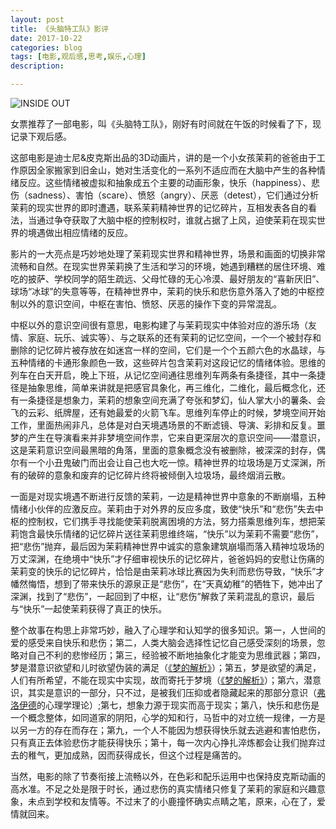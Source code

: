 ```yaml
---
layout: post
title: 《头脑特工队》影评
date: 2017-10-22
categories: blog
tags: [电影,观后感,思考,娱乐,心理]
description: 

---
```

![INSIDE OUT](http://upload-images.jianshu.io/upload_images/726103-78ce4d58f4399b01.jpg?imageMogr2/auto-orient/strip%7CimageView2/2/w/1240)


女票推荐了一部电影，叫《头脑特工队》，刚好有时间就在午饭的时候看了下，现记录下观后感。

这部电影是迪士尼&皮克斯出品的3D动画片，讲的是一个小女孩茉莉的爸爸由于工作原因全家搬家到旧金山，她对生活变化的一系列不适应而在大脑中产生的各种情绪反应。这些情绪被虚拟和抽象成五个主要的动画形象，快乐（happiness）、悲伤（sadness）、害怕（scare）、愤怒（angry）、厌恶（detest），它们通过分析茉莉的现实世界的即时遭遇，联系茉莉精神世界的记忆碎片，互相发表各自的看法，当通过争夺获取了大脑中枢的控制权时，谁就占据了上风，迫使茉莉在现实世界的境遇做出相应情绪的反应。

影片的一大亮点是巧妙地处理了茉莉现实世界和精神世界，场景和画面的切换非常流畅和自然。在现实世界茉莉换了生活和学习的环境，她遇到糟糕的居住环境、难吃的披萨、学校同学的陌生疏远、父母忙碌的无心冷漠、最好朋友的“喜新厌旧”、球场“冰球”的失意等等，在精神世界中，茉莉的快乐和悲伤意外落入了她的中枢控制以外的意识空间，中枢在害怕、愤怒、厌恶的操作下变的异常混乱。

中枢以外的意识空间很有意思，电影构建了与茉莉现实中体验对应的游乐场（友情、家庭、玩乐、诚实等）、与之联系的还有茉莉的记忆空间，一个一个被封存和删除的记忆碎片被存放在如迷宫一样的空间，它们是一个个五颜六色的水晶球，与五种情绪的卡通形象颜色一致，这些碎片包含茉莉对这段记忆的情绪体验。思维的列车在白天开启，晚上下班，从记忆空间通往思维列车两条有条捷径，其中一条捷径是抽象思维，简单来讲就是把感官具象化，再三维化，二维化，最后概念化，还有一条捷径是想象力，茉莉的想象空间充满了夸张和梦幻，仙人掌大小的薯条、会飞的云彩、纸牌屋，还有她最爱的火箭飞车。思维列车停止的时候，梦境空间开始工作，里面热闹非凡，总体是对白天境遇场景的不断滤镜、导演、彩排和反复。噩梦的产生在导演看来并非梦境空间作祟，它来自更深层次的意识空间——潜意识，这是茉莉意识空间最黑暗的角落，里面的意象概念没有被删除，被深深的封存，偶尔有一个小丑鬼破门而出会让自己也大吃一惊。精神世界的垃圾场是万丈深渊，所有的破碎的意象和废弃的记忆碎片终将被倾倒入垃圾场，最终烟消云散。

一面是对现实境遇不断进行反馈的茉莉，一边是精神世界中意象的不断崩塌，五种情绪小伙伴的应激反应。茉莉由于对外界的反应多度，致使“快乐”和“悲伤”失去中枢的控制权，它们携手寻找能使茉莉脱离困境的方法，努力搭乘思维列车，想把茉莉饱含最快乐情绪的记忆碎片送往茉莉思维终端，“快乐”以为茉莉不需要“悲伤”，把“悲伤”抛弃，最后因为茉莉精神世界中诚实的意象建筑崩塌而落入精神垃圾场的万丈深渊，在绝境中“快乐”才仔细审视快乐的记忆碎片，爸爸妈妈的安慰让伤痛的茉莉变的快乐的记忆碎片，恰恰是由茉莉冰球比赛因为失利而悲伤导致，“快乐”才幡然悔悟，想到了带来快乐的源泉正是“悲伤”，在“天真幼稚”的牺牲下，她冲出了深渊，找到了“悲伤”，一起回到了中枢，让“悲伤”解救了茉莉混乱的意识，最后与“快乐”一起使茉莉获得了真正的快乐。

整个故事在构思上非常巧妙，融入了心理学和认知学的很多知识。第一，人世间的爱的感受来自快乐和悲伤；第二，人类大脑会选择性记忆自己感受深刻的场景，忽略对自己不利的悲惨经历；第三，经验被不断地抽象化才能变为思维武器；第四，梦是潜意识欲望和儿时欲望伪装的满足（[《梦的解析》](https://book.douban.com/subject/1201821/)）；第五，梦是欲望的满足，人们有所希望，不能在现实中实现，故而寄托于梦境（[《梦的解析》](https://book.douban.com/subject/1201821/)）；第六，潜意识，其实是意识的一部分，只不过，是被我们压抑或者隐藏起来的那部分意识（[弗洛伊德](https://baike.baidu.com/item/西格蒙德·弗洛伊德/313363?fromtitle=弗洛伊德&fromid=122581)的心理学理论）;第七，想象力源于现实而高于现实；第八，快乐和悲伤是一个概念整体，如同道家的阴阳，心学的知和行，马哲中的对立统一规律，一方是以另一方的存在而存在；第九，一个人不能因为想获得快乐就去逃避和害怕悲伤，只有真正去体验悲伤才能获得快乐；第十，每一次内心挣扎淬炼都会让我们抛弃过去的稚气，更加成熟，因而获得成长，但这个过程是痛苦的。

当然，电影的除了节奏衔接上流畅以外，在色彩和配乐运用中也保持皮克斯动画的高水准。不足之处是限于时长，通过悲伤的真实情绪只修复了茉莉的家庭和兴趣意象，未点到学校和友情等。不过末了的小鹿撞怀确实点睛之笔，原来，心在了，爱情就回来。

​        
